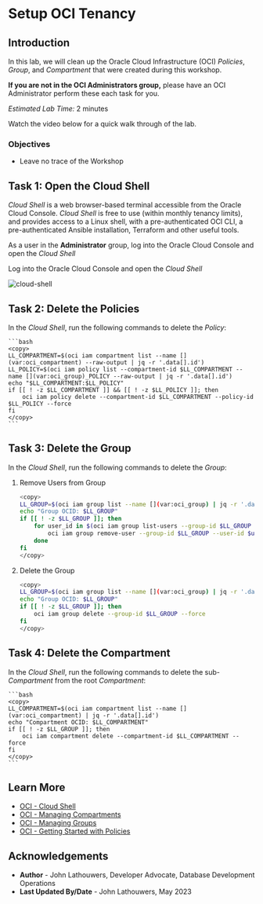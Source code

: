 # Setup OCI Tenancy

## Introduction

In this lab, we will clean up the Oracle Cloud Infrastructure (OCI) *Policies*, *Group*, and *Compartment* that were created during this workshop.

<if type="tenancy">

**If you are not in the OCI Administrators group,** please have an OCI Administrator perform these each task for you.

</fi>

*Estimated Lab Time:* 2 minutes

Watch the video below for a quick walk through of the lab.
[](youtube:zNKxJjkq0Pw)

### Objectives

* Leave no trace of the Workshop

## Task 1: Open the Cloud Shell

*Cloud Shell* is a web browser-based terminal accessible from the Oracle Cloud Console. *Cloud Shell* is free to use (within monthly tenancy limits), and provides access to a Linux shell, with a pre-authenticated OCI CLI, a pre-authenticated Ansible installation, Terraform and other useful tools.

<if type="tenancy">

As a user in the **Administrator** group, log into the Oracle Cloud Console and open the *Cloud Shell*

</fi>

<if type="freetier">

Log into the Oracle Cloud Console and open the *Cloud Shell*

</fi>

![cloud-shell](https://oracle-livelabs.github.io/common/images/console/cloud-shell.png)

## Task 2: Delete the Policies

In the *Cloud Shell*, run the following commands to delete the *Policy*:

    ```bash
    <copy>
    LL_COMPARTMENT=$(oci iam compartment list --name [](var:oci_compartment) --raw-output | jq -r '.data[].id')
    LL_POLICY=$(oci iam policy list --compartment-id $LL_COMPARTMENT --name [](var:oci_group)_POLICY --raw-output | jq -r '.data[].id')
    echo "$LL_COMPARTMENT:$LL_POLICY"
    if [[ ! -z $LL_COMPARTMENT ]] && [[ ! -z $LL_POLICY ]]; then
        oci iam policy delete --compartment-id $LL_COMPARTMENT --policy-id $LL_POLICY --force
    fi
    </copy>
    ```

## Task 3: Delete the Group

In the *Cloud Shell*, run the following commands to delete the *Group*:

1. Remove Users from Group

    ```bash
    <copy>
    LL_GROUP=$(oci iam group list --name [](var:oci_group) | jq -r '.data[].id')
    echo "Group OCID: $LL_GROUP"
    if [[ ! -z $LL_GROUP ]]; then
        for user_id in $(oci iam group list-users --group-id $LL_GROUP | jq -r '.data[].id'); do 
            oci iam group remove-user --group-id $LL_GROUP --user-id $user_id --force
        done
    fi
    </copy>
    ```

2. Delete the Group

    ```bash
    <copy>
    LL_GROUP=$(oci iam group list --name [](var:oci_group) | jq -r '.data[].id')
    echo "Group OCID: $LL_GROUP"
    if [[ ! -z $LL_GROUP ]]; then
        oci iam group delete --group-id $LL_GROUP --force
    fi
    </copy>
    ```

## Task 4: Delete the Compartment

In the *Cloud Shell*, run the following commands to delete the sub-*Compartment* from the root *Compartment*:

    ```bash
    <copy>
    LL_COMPARTMENT=$(oci iam compartment list --name [](var:oci_compartment) | jq -r '.data[].id')
    echo "Compartment OCID: $LL_COMPARTMENT"
    if [[ ! -z $LL_GROUP ]]; then
        oci iam compartment delete --compartment-id $LL_COMPARTMENT --force
    fi
    </copy>
    ```

## Learn More

* [OCI - Cloud Shell](https://docs.oracle.com/en-us/iaas/Content/API/Concepts/cloudshellintro.htm)
* [OCI - Managing Compartments](https://docs.oracle.com/en-us/iaas/Content/Identity/Tasks/managingcompartments.htm)
* [OCI - Managing Groups](https://docs.oracle.com/en-us/iaas/Content/Identity/Tasks/managinggroups.htm)
* [OCI - Getting Started with Policies](https://docs.oracle.com/en-us/iaas/Content/Identity/Concepts/policygetstarted.htm)

## Acknowledgements

* **Author** - John Lathouwers, Developer Advocate, Database Development Operations
* **Last Updated By/Date** - John Lathouwers, May 2023

